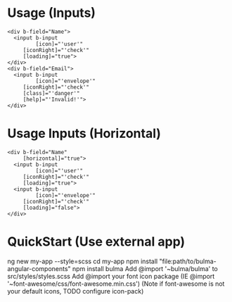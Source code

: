 # Usage (Inputs)
```
<div b-field="Name">
  <input b-input
         [icon]="'user'"
	 [iconRight]="'check'"
	 [loading]="true">
</div>
<div b-field="Email">
  <input b-input
         [icon]="'envelope'"
	 [iconRight]="'check'"
	 [class]="'danger'"
	 [help]="'Invalid!'">
</div>
```

# Usage Inputs (Horizontal)
```
<div b-field="Name"
     [horizontal]="true">
  <input b-input
         [icon]="'user'"
	 [iconRight]="'check'"
	 [loading]="true">
  <input b-input
         [icon]="'envelope'"
	 [iconRight]="'check'"
	 [loading]="false">
</div>
```

# QuickStart (Use external app)

ng new my-app --style=scss
cd my-app
npm install "file:path/to/bulma-angular-components"
npm install bulma
Add @import '~bulma/bulma' to src/styles/styles.scss
Add @import your font icon package (IE @import '~font-awesome/css/font-awesome.min.css')
(Note if font-awesome is not your default icons, TODO configure icon-pack)

